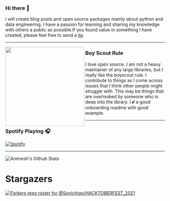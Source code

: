 ### Hi there 👋

I will create blog posts and open source packages mainly about python and data engineering.  I have a passion for learning and sharing my knowledge with others a public as possible.If you found value in something I have created, please feel free to send a [tip](https://www.buymeacoffee.com/bBdtMQO)
<!--
**Sonichigo/Sonichigo** is a ✨ _special_ ✨ repository because its `README.md` (this file) appears on your GitHub profile.
 ---
 -->
   ---

 <p>
  <img width="250" align='left' src="https://github.com/WaylonWalker/WaylonWalker/blob/main/icon/hacktoberfest.png?raw=true">
</p>

### Boy Scout Rule

I love open source.  I am not a heavy maintainer of any large libraries, but I really like the boyscout rule.  I contribute to things as I come across issues that I think other people might struggle with.  This may be things that are overlooked by someone who is deep into the library.  I 💕 a good onboarding readme with good example.
  
---

### Spotify Playing 🎧
[![Spotify](https://spotify-nine-pi.vercel.app/api/spotify)](https://open.spotify.com/embed/playlist/1JtSbKu33RjAKEIsLXzM03)

---

![Animesh's Github Stats](https://github-readme-stats.vercel.app/api?username=sonichigo&show_icons=true&theme=algolia&count_private=true&hide=stars)

# Stargazers
[![Forkers repo roster for @Sonichigo/HACKTOBERFEST_2021](https://reporoster.com/forks/Sonichigo/HACKTOBERFEST_2021)](https://github.com/Sonichigo/HACKTOBERFEST_2021/network/members)
